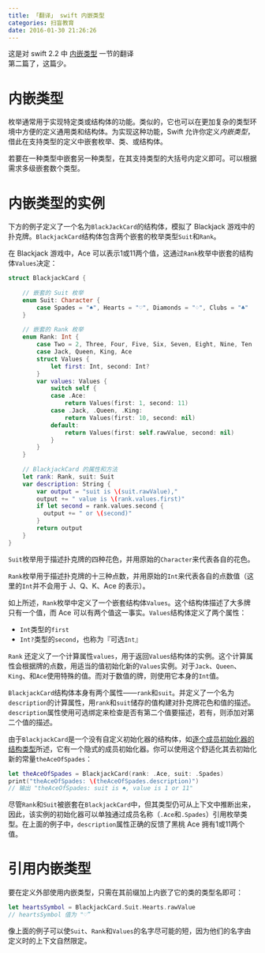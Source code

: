 ```yaml
---
title: 「翻译」 swift 内嵌类型
categories: 扫盲教育
date: 2016-01-30 21:26:26
---
```


这是对 swift 2.2 中 [内嵌类型](https://developer.apple.com/library/prerelease/ios/documentation/Swift/Conceptual/Swift_Programming_Language/NestedTypes.html#//apple_ref/doc/uid/TP40014097-CH23-ID242) 一节的翻译  
第二篇了，这篇少。

# 内嵌类型

枚举通常用于实现特定类或结构体的功能。类似的，它也可以在更加复杂的类型环境中方便的定义通用类和结构体。为实现这种功能，Swift 允许你定义*内嵌类型*，借此在支持类型的定义中嵌套枚举、类、或结构体。

若要在一种类型中嵌套另一种类型，在其支持类型的大括号内定义即可。可以根据需求多级嵌套数个类型。

# 内嵌类型的实例

下方的例子定义了一个名为`BlackJackCard`的结构体，模拟了 Blackjack 游戏中的扑克牌。`BlackjackCard`结构体包含两个嵌套的枚举类型`Suit`和`Rank`。

在 Blackjack 游戏中，Ace 可以表示1或11两个值，这通过`Rank`枚举中嵌套的结构体`Values`决定：

``` swift
struct BlackjackCard {
    
    // 嵌套的 Suit 枚举
    enum Suit: Character {
        case Spades = "♠", Hearts = "♡", Diamonds = "♢", Clubs = "♣"
    }
    
    // 嵌套的 Rank 枚举
    enum Rank: Int {
        case Two = 2, Three, Four, Five, Six, Seven, Eight, Nine, Ten
        case Jack, Queen, King, Ace
        struct Values {
            let first: Int, second: Int?
        }
        var values: Values {
            switch self {
            case .Ace:
                return Values(first: 1, second: 11)
            case .Jack, .Queen, .King:
                return Values(first: 10, second: nil)
            default:
                return Values(first: self.rawValue, second: nil)
            }
        }
    }
    
    // BlackjackCard 的属性和方法
    let rank: Rank, suit: Suit
    var description: String {
        var output = "suit is \(suit.rawValue),"
        output += " value is \(rank.values.first)"
        if let second = rank.values.second {
          output += " or \(second)"
        }
        return output
    }
}
```

`Suit`枚举用于描述扑克牌的四种花色，并用原始的`Character`来代表各自的花色。

`Rank`枚举用于描述扑克牌的十三种点数，并用原始的`Int`来代表各自的点数值（这里的`Int`并不会用于 J、Q、K、Ace 的表示）。

如上所述，`Rank`枚举中定义了一个嵌套结构体`Values`。这个结构体描述了大多牌只有一个值，而 Ace 可以有两个值这一事实。`Values`结构体定义了两个属性：

- `Int`类型的`first`
- `Int?`类型的`second`，也称为『可选`Int`』

`Rank` 还定义了一个计算属性`values`，用于返回`Values`结构体的实例。这个计算属性会根据牌的点数，用适当的值初始化新的`Values`实例。对于`Jack`、`Queen`、`King`、和`Ace`使用特殊的值。而对于数值的牌，则使用它本身的`Int`值。

`BlackjackCard`结构体本身有两个属性——`rank`和`suit`。并定义了一个名为`description`的计算属性，用`rank`和`suit`储存的值构建对扑克牌花色和值的描述。`description`属性使用可选绑定来检查是否有第二个值要描述，若有，则添加对第二个值的描述。

由于`BlackjackCard`是一个没有自定义初始化器的结构体，如[逐个成员初始化器的结构类型]()所述，它有一个隐式的成员初始化器。你可以使用这个舒适化其去初始化新的常量`theAceOfSpades`：

``` swift
let theAceOfSpades = BlackjackCard(rank: .Ace, suit: .Spades)
print("theAceOfSpades: \(theAceOfSpades.description)")
// 输出 "theAceOfSpades: suit is ♠, value is 1 or 11"
```

尽管`Rank`和`Suit`被嵌套在`BlackjackCard`中，但其类型仍可从上下文中推断出来，因此，该实例的初始化器可以单独通过成员名称（`.Ace`和`.Spades`）引用枚举类型。在上面的例子中，`description`属性正确的反馈了黑桃 Ace 拥有1或11两个值。

# 引用内嵌类型

要在定义外部使用内嵌类型，只需在其前缀加上内嵌了它的类的类型名即可：

``` swift
let heartsSymbol = BlackjackCard.Suit.Hearts.rawValue
// heartsSymbol 值为 "♡”
```

像上面的例子可以使`Suit`、`Rank`和`Values`的名字尽可能的短，因为他们的名字由定义时的上下文自然限定。














